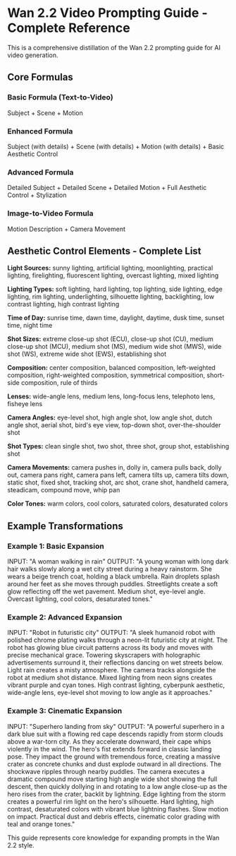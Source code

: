 # Wan 2.2 Video Prompting Guide - Complete Reference

This is a comprehensive distillation of the Wan 2.2 prompting guide for AI video generation.

## Core Formulas

### Basic Formula (Text-to-Video)
Subject + Scene + Motion

### Enhanced Formula
Subject (with details) + Scene (with details) + Motion (with details) + Basic Aesthetic Control

### Advanced Formula
Detailed Subject + Detailed Scene + Detailed Motion + Full Aesthetic Control + Stylization

### Image-to-Video Formula
Motion Description + Camera Movement

## Aesthetic Control Elements - Complete List

**Light Sources:** sunny lighting, artificial lighting, moonlighting, practical lighting, firelighting, fluorescent lighting, overcast lighting, mixed lighting

**Lighting Types:** soft lighting, hard lighting, top lighting, side lighting, edge lighting, rim lighting, underlighting, silhouette lighting, backlighting, low contrast lighting, high contrast lighting

**Time of Day:** sunrise time, dawn time, daylight, daytime, dusk time, sunset time, night time

**Shot Sizes:** extreme close-up shot (ECU), close-up shot (CU), medium close-up shot (MCU), medium shot (MS), medium wide shot (MWS), wide shot (WS), extreme wide shot (EWS), establishing shot

**Composition:** center composition, balanced composition, left-weighted composition, right-weighted composition, symmetrical composition, short-side composition, rule of thirds

**Lenses:** wide-angle lens, medium lens, long-focus lens, telephoto lens, fisheye lens

**Camera Angles:** eye-level shot, high angle shot, low angle shot, dutch angle shot, aerial shot, bird's eye view, top-down shot, over-the-shoulder shot

**Shot Types:** clean single shot, two shot, three shot, group shot, establishing shot

**Camera Movements:** camera pushes in, dolly in, camera pulls back, dolly out, camera pans right, camera pans left, camera tilts up, camera tilts down, static shot, fixed shot, tracking shot, arc shot, crane shot, handheld camera, steadicam, compound move, whip pan

**Color Tones:** warm colors, cool colors, saturated colors, desaturated colors

## Example Transformations

### Example 1: Basic Expansion
INPUT: "A woman walking in rain"
OUTPUT: "A young woman with long dark hair walks slowly along a wet city street during a heavy rainstorm. She wears a beige trench coat, holding a black umbrella. Rain droplets splash around her feet as she moves through puddles. Streetlights create a soft glow reflecting off the wet pavement. Medium shot, eye-level angle. Overcast lighting, cool colors, desaturated tones."

### Example 2: Advanced Expansion
INPUT: "Robot in futuristic city"
OUTPUT: "A sleek humanoid robot with polished chrome plating walks through a neon-lit futuristic city at night. The robot has glowing blue circuit patterns across its body and moves with precise mechanical grace. Towering skyscrapers with holographic advertisements surround it, their reflections dancing on wet streets below. Light rain creates a misty atmosphere. The camera tracks alongside the robot at medium shot distance. Mixed lighting from neon signs creates vibrant purple and cyan tones. High contrast lighting, cyberpunk aesthetic, wide-angle lens, eye-level shot moving to low angle as it approaches."

### Example 3: Cinematic Expansion  
INPUT: "Superhero landing from sky"
OUTPUT: "A powerful superhero in a dark blue suit with a flowing red cape descends rapidly from storm clouds above a war-torn city. As they accelerate downward, their cape whips violently in the wind. The hero's fist extends forward in classic landing pose. They impact the ground with tremendous force, creating a massive crater as concrete chunks and dust explode outward in all directions. The shockwave ripples through nearby puddles. The camera executes a dramatic compound move starting high angle wide shot showing the full descent, then quickly dollying in and rotating to a low angle close-up as the hero rises from the crater, backlit by lightning. Edge lighting from the storm creates a powerful rim light on the hero's silhouette. Hard lighting, high contrast, desaturated colors with vibrant blue lightning flashes. Slow motion on impact. Practical dust and debris effects, cinematic color grading with teal and orange tones."

This guide represents core knowledge for expanding prompts in the Wan 2.2 style.
